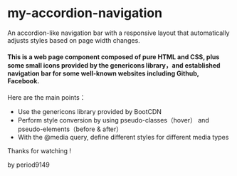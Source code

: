 # my-accordion-navigation
An accordion-like navigation bar with a responsive layout that automatically adjusts styles based on page width changes.

#### This is a web page component composed of pure HTML and CSS, plus some small icons provided by the genericons library，and established navigation bar for some well-known websites including Github, Facebook.

Here are the main points：

 - Use the genericons library provided by BootCDN
 - Perform style conversion by using pseudo-classes（hover） and pseudo-elements（before & after）
 - With the @media query, define different styles for different media types

Thanks for watching !

by period9149
